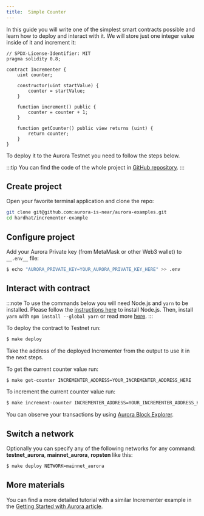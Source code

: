 ```yaml
---
title: 	Simple Counter
---
```


In this guide you will write one of the simplest smart contracts possible and learn how to deploy and interact with it.
We will store just one integer value inside of it and increment it:

```solidity title="contracts/Incrementer.sol"
// SPDX-License-Identifier: MIT
pragma solidity 0.8;

contract Incrementer {
    uint counter;

    constructor(uint startValue) {
        counter = startValue;
    }

    function increment() public {
        counter = counter + 1;
    }

    function getCounter() public view returns (uint) {
        return counter;
    }
}
```

To deploy it to the Aurora Testnet you need to follow the steps below.

:::tip
You can find the code of the whole project in [GitHub repository](https://github.com/aurora-is-near/aurora-examples/blob/main/hardhat/incrementer-example/).
:::

## Create project

Open your favorite terminal application and clone the repo:

```bash
git clone git@github.com:aurora-is-near/aurora-examples.git
cd hardhat/incrementer-example
```

## Configure project

Add your Aurora Private key (from MetaMask or other Web3 wallet) to `__.env__` file:

```bash
$ echo "AURORA_PRIVATE_KEY=YOUR_AURORA_PRIVATE_KEY_HERE" >> .env
```

## Interact with contract

:::note
To use the commands below you will need Node.js and `yarn` to be installed. Please follow the [instructions here](https://nodejs.org/en/download/package-manager) to install Node.js.
Then, install `yarn` with `npm install --global yarn` or read more [here](https://classic.yarnpkg.com/lang/en/docs/install/).
:::

To deploy the contract to Testnet run:

```bash
$ make deploy
```

Take the address of the deployed Incrementer from the output to use it in the next steps.

To get the current counter value run:

```bash
$ make get-counter INCREMENTER_ADDRESS=YOUR_INCREMENTER_ADDRESS_HERE
```

To increment the current counter value run:

```bash
$ make increment-counter INCREMENTER_ADDRESS=YOUR_INCREMENTER_ADDRESS_HERE
```

You can observe your transactions by using [Aurora Block Explorer](https://dev.aurora.dev/ecosystem/block-explorer).

## Switch a network

Optionally you can specify any of the following networks for any command: __testnet_aurora__, __mainnet_aurora__, __ropsten__ like this:

```bash
$ make deploy NETWORK=mainnet_aurora
```

## More materials

You can find a more detailed tutorial with a similar Incrementer example in the [Getting Started with Aurora article](https://dev.aurora.dev/posts/getting-started-with-aurora).
